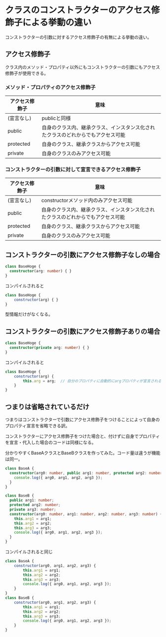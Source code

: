 # クラスのコンストラクターのアクセス修飾子による挙動の違い

コンストラクターの引数に対するアクセス修飾子の有無による挙動の違い。

## アクセス修飾子

クラス内のメソッド・プロパティ以外にもコンストラクターの引数にもアクセス修飾子が使用できる。

### メソッド・プロパティのアクセス修飾子

|アクセス修飾子|意味|
|---|---|
|(宣言なし)|publicと同様|
|public|自身のクラス内、継承クラス、インスタンス化されたクラスのどれからでもアクセス可能|
|protected|自身のクラス、継承クラスからアクセス可能|
|private|自身のクラスのみアクセス可能|

### コンストラクターの引数に対して宣言できるアクセス修飾子

|アクセス修飾子|意味|
|---|---|
|(宣言なし)|constructorメソッド内のみアクセス可能|
|public|自身のクラス内、継承クラス、インスタンス化されたクラスのどれからでもアクセス可能|
|protected|自身のクラス、継承クラスからアクセス可能|
|private|自身のクラスのみアクセス可能|

## コンストラクターの引数にアクセス修飾子なしの場合

```ts
class BaseHoge {
  constructor(arg: number) { }
}
```

コンパイルされると

```js
class BaseHoge {
    constructor(arg) { }
}
```

型情報だけがなくなる。

## コンストラクターの引数にアクセス修飾子ありの場合

```ts
class BaseHoge {
  constructor(private arg: number) { }
}
```

コンパイルされると

```js
class BaseHoge {
    constructor(arg) {
        this.arg = arg;  // 自分のプロパティに自動的にargプロパティが宣言される
    }
}
```

## つまりは省略されているだけ

つまりはコンストラクターで引数にアクセス修飾子をつけることによって自身のプロパティ宣言を省略できる訳。

コンストラクターにアクセス修飾子をつけた場合と、付けずに自身でプロパティを宣言・代入した場合のコードは同様になる。

分かりやすくBaseAクラスとBaseBクラスを作ってみた。コード量は違うが機能は同一。


```ts
class BaseA {
  constructor(arg0: number, public arg1: number, protected arg2: number, private arg3: number) {
    console.log({ arg0, arg1, arg2, arg3 });
  }
}

class BaseB {
  public arg1: number;
  protected arg2: number;
  private arg3: number;
  constructor(arg0: number, arg1: number, arg2: number, arg3: number) {
    this.arg1 = arg1;
    this.arg2 = arg2;
    this.arg3 = arg3;
    console.log({ arg0, arg1, arg2, arg3 });
  }
}
```

コンパイルされると同じ


```js
class BaseA {
    constructor(arg0, arg1, arg2, arg3) {
        this.arg1 = arg1;
        this.arg2 = arg2;
        this.arg3 = arg3;
        console.log({ arg0, arg1, arg2, arg3 });
    }
}
class BaseB {
    constructor(arg0, arg1, arg2, arg3) {
        this.arg1 = arg1;
        this.arg2 = arg2;
        this.arg3 = arg3;
        console.log({ arg0, arg1, arg2, arg3 });
    }
}
```
